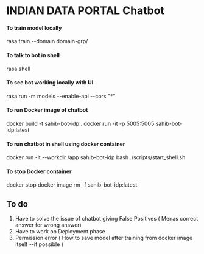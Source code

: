 # INDIAN DATA PORTAL Chatbot

#### To train model locally
rasa train --domain domain-grp/
#### To talk to bot in shell
rasa shell

#### To see bot working locally with UI
rasa run -m models --enable-api --cors "*"
#### To run Docker image of chatbot

docker build -t sahib-bot-idp .
docker run -it  -p 5005:5005 sahib-bot-idp:latest

#### To run chatbot in shell using docker container
 docker run  -it --workdir /app sahib-bot-idp bash ./scripts/start_shell.sh
#### To stop Docker container
docker stop <container-id>
docker image rm -f sahib-bot-idp:latest
## To do
1. Have to solve the issue of chatbot giving False Positives ( Menas correct answer for wrong answer)
2. Have to work on Deployment phase
3. Permission error ( How to save model after training from docker image itself --if possible )